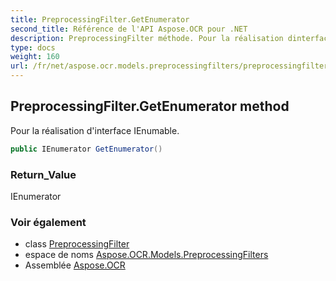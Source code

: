 ```yaml
---
title: PreprocessingFilter.GetEnumerator
second_title: Référence de l'API Aspose.OCR pour .NET
description: PreprocessingFilter méthode. Pour la réalisation dinterface IEnumable.
type: docs
weight: 160
url: /fr/net/aspose.ocr.models.preprocessingfilters/preprocessingfilter/getenumerator/
---
```

## PreprocessingFilter.GetEnumerator method

Pour la réalisation d'interface IEnumable.

```csharp
public IEnumerator GetEnumerator()
```

### Return_Value

IEnumerator

### Voir également

* class [PreprocessingFilter](../)
* espace de noms [Aspose.OCR.Models.PreprocessingFilters](../../preprocessingfilter/)
* Assemblée [Aspose.OCR](../../../)


